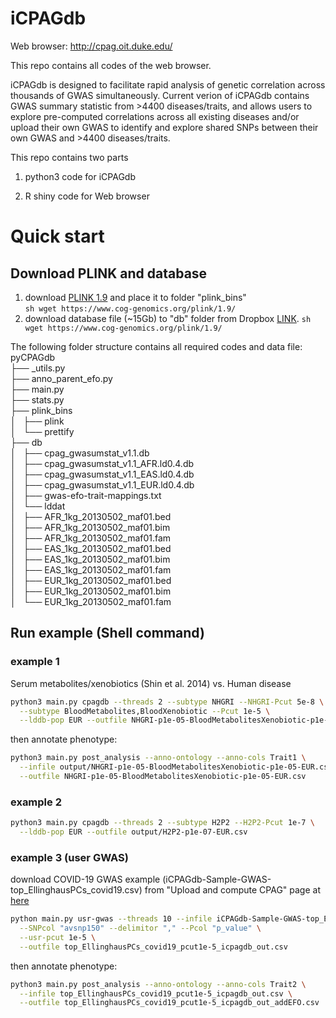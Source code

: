 # iCPAGdb 

Web browser: http://cpag.oit.duke.edu/ 

This repo contains all codes of the web browser.

iCPAGdb is designed to facilitate rapid analysis of genetic correlation across thousands of GWAS simultaneously. Current verion of iCPAGdb contains GWAS summary statistic from >4400 diseases/traits, and allows users to explore pre-computed correlations across all existing diseases and/or upload their own GWAS to identify and explore shared SNPs between their own GWAS and >4400 diseases/traits.

This repo contains two parts
1) python3 code for iCPAGdb

2) R shiny code for Web browser


# Quick start

## Download PLINK and database
1) download [PLINK 1.9](https://www.cog-genomics.org/plink/1.9/) and place it to folder "plink_bins"  <br/>
```sh wget https://www.cog-genomics.org/plink/1.9/ ```
2) download database file (~15Gb) to "db" folder from Dropbox [LINK](https://www.dropbox.com/sh/na23jflxcgk0nib/AAAoOj3gB8k8j_dNH1UBFzeZa?dl=0).
```sh wget https://www.cog-genomics.org/plink/1.9/```

The following folder structure contains all required codes and data file:<br/>
pyCPAGdb <br/>
├── _utils.py <br/>
├── anno_parent_efo.py <br/>
├── main.py <br/>
├── stats.py <br/>
├── plink_bins <br/>
│   ├── plink <br/>
│   └── prettify <br/>
├── db <br/>
│   ├── cpag_gwasumstat_v1.1.db <br/>
│   ├── cpag_gwasumstat_v1.1_AFR.ld0.4.db <br/>
│   ├── cpag_gwasumstat_v1.1_EAS.ld0.4.db <br/>
│   ├── cpag_gwasumstat_v1.1_EUR.ld0.4.db <br/>
│   ├── gwas-efo-trait-mappings.txt <br/>
│   └── lddat <br/>
│       ├── AFR_1kg_20130502_maf01.bed <br/>
│       ├── AFR_1kg_20130502_maf01.bim <br/>
│       ├── AFR_1kg_20130502_maf01.fam <br/>
│       ├── EAS_1kg_20130502_maf01.bed <br/>
│       ├── EAS_1kg_20130502_maf01.bim <br/>
│       ├── EAS_1kg_20130502_maf01.fam <br/>
│       ├── EUR_1kg_20130502_maf01.bed <br/>
│       ├── EUR_1kg_20130502_maf01.bim <br/>
│       └── EUR_1kg_20130502_maf01.fam <br/>

## Run example (Shell command)

### example 1

Serum metabolites/xenobiotics (Shin et al. 2014) vs. Human disease 

```sh
python3 main.py cpagdb --threads 2 --subtype NHGRI --NHGRI-Pcut 5e-8 \
  --subtype BloodMetabolites,BloodXenobiotic --Pcut 1e-5 \
  --lddb-pop EUR --outfile NHGRI-p1e-05-BloodMetabolitesXenobiotic-p1e-05-EUR.csv
```

then annotate phenotype:

```sh 
python3 main.py post_analysis --anno-ontology --anno-cols Trait1 \
  --infile output/NHGRI-p1e-05-BloodMetabolitesXenobiotic-p1e-05-EUR.csv \
  --outfile NHGRI-p1e-05-BloodMetabolitesXenobiotic-p1e-05-EUR.csv
```

### example 2

```sh 
python3 main.py cpagdb --threads 2 --subtype H2P2 --H2P2-Pcut 1e-7 \
  --lddb-pop EUR --outfile output/H2P2-p1e-07-EUR.csv
```

### example 3 (user GWAS)

download COVID-19 GWAS example (iCPAGdb-Sample-GWAS-top_EllinghausPCs_covid19.csv) from "Upload and compute CPAG" page at [here](http://cpag.oit.duke.edu/)

```sh 
python main.py usr-gwas --threads 10 --infile iCPAGdb-Sample-GWAS-top_EllinghausPCs_covid19.csv \
  --SNPcol "avsnp150" --delimitor "," --Pcol "p_value" \
  --usr-pcut 1e-5 \
  --outfile top_EllinghausPCs_covid19_pcut1e-5_icpagdb_out.csv
  ```

then annotate phenotype:

```sh 
python3 main.py post_analysis --anno-ontology --anno-cols Trait2 \
  --infile top_EllinghausPCs_covid19_pcut1e-5_icpagdb_out.csv \
  --outfile top_EllinghausPCs_covid19_pcut1e-5_icpagdb_out_addEFO.csv
  ```


